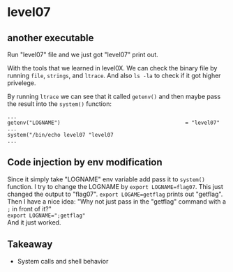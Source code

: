 # level07

## another executable
Run "level07" file and we just got "level07" print out.

With the tools that we learned in level0X. We can check the binary file by running `file`, `strings`, and `ltrace`. And also `ls -la` to check if it got higher privelege.  

By running `ltrace` we can see that it called `getenv()` and then maybe pass the result into the `system()` function:
```
...
getenv("LOGNAME")                                        = "level07"
...
system("/bin/echo level07 "level07
...
```

## Code injection by env modification
Since it simply take "LOGNAME" env variable add pass it to `system()` function. I try to change the LOGNAME by `export LOGNAME=flag07`. This just changed the output to "flag07". `export LOGAME=getflag` prints out "getflag". Then I have a nice idea: "Why not just pass in the "getflag" command with a `;` in front of it?"  
`export LOGNAME=";getflag"`  
And it just worked.  

## Takeaway
- System calls and shell behavior

